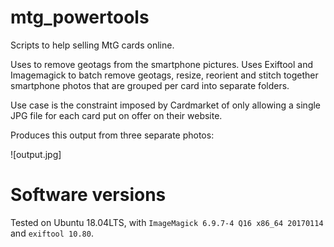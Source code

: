 # mtg_powertools
Scripts to help selling MtG cards online.

Uses  to remove geotags from the smartphone pictures.
Uses Exiftool and Imagemagick to batch remove geotags, resize, reorient and stitch together smartphone photos that are grouped per card into separate folders.

Use case is the constraint imposed by Cardmarket of only allowing a single JPG file for each card put on offer on their website.

Produces this output from three separate photos:

![output.jpg]

# Software versions

Tested on Ubuntu 18.04LTS, with `ImageMagick 6.9.7-4 Q16 x86_64 20170114` and `exiftool 10.80`.


